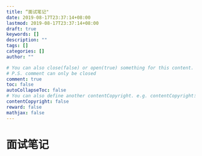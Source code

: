```yaml
---
title: “面试笔记"
date: 2019-08-17T23:37:14+08:00
lastmod: 2019-08-17T23:37:14+08:00
draft: true
keywords: []
description: ""
tags: []
categories: []
author: ""

# You can also close(false) or open(true) something for this content.
# P.S. comment can only be closed
comment: true
toc: false
autoCollapseToc: false
# You can also define another contentCopyright. e.g. contentCopyright: "This is another copyright."
contentCopyright: false
reward: false
mathjax: false
---
```


# 面试笔记

<!--more-->

